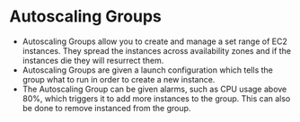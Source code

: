 # Autoscaling Groups
- Autoscaling Groups allow you to create and manage a set range of EC2 instances. They spread the instances across availability zones and if the instances die they will resurrect them. 
- Autoscaling Groups are given a launch configuration which tells the group what to run in order to create a new instance. 
- The Autoscaling Group can be given alarms, such as CPU usage above 80%, which triggers it to add more instances to the group. This can also be done to remove instanced from the group. 